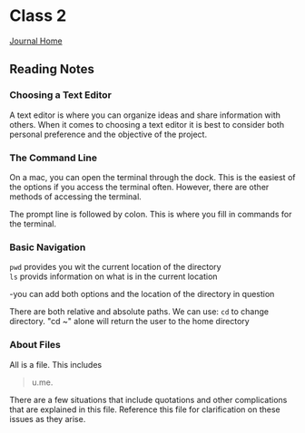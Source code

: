 # Class 2

[Journal Home](README.md)

## Reading Notes

### Choosing a Text Editor

A text editor is where you can organize ideas and share information with others. When it comes to choosing a text editor
it is best to consider both personal preference and the objective of the project.

### The Command Line

On a mac, you can open the terminal through the dock. This is the easiest of the options if you access the terminal often.
However, there are other methods of accessing the terminal.

The prompt line is followed by colon. This is where you fill in commands for the terminal.

### Basic Navigation

`pwd` provides you wit the current location of the directory  
`ls` provids information on what is in the current location  

  -you can add both options and the location of the directory in question

 There are both relative and absolute paths. We can use:
 `cd` to change directory. "cd ~" alone will return the user to the home directory

### About Files

All is a file. This includes

  > u.me.

There are a few situations that include quotations and other complications that are explained in this file. Reference this file for
clarification on these issues as they arise.
